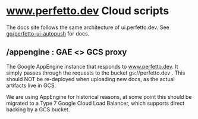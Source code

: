 # www.perfetto.dev Cloud scripts

The docs site follows the same architecture of ui.perfetto.dev.
See [go/perfetto-ui-autopush](http://go/perfetto-ui-autopush) for docs.

## /appengine : GAE <> GCS proxy

The Google AppEngine instance that responds to www.perfetto.dev.
It simply passes through the requests to the bucket gs://perfetto.dev .
This should NOT be re-deployed when uploading new docs, as the actual
artifacts live in GCS.

We are using AppEngine for historical reasons, at some point this should
be migrated to a Type 7 Google Cloud Load Balancer, which supports
direct backing by a GCS bucket.
